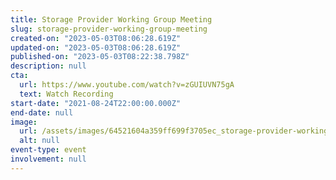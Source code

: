 ```yaml
---
title: Storage Provider Working Group Meeting
slug: storage-provider-working-group-meeting
created-on: "2023-05-03T08:06:28.619Z"
updated-on: "2023-05-03T08:06:28.619Z"
published-on: "2023-05-03T08:22:38.798Z"
description: null
cta:
  url: https://www.youtube.com/watch?v=zGUIUVN75gA
  text: Watch Recording
start-date: "2021-08-24T22:00:00.000Z"
end-date: null
image:
  url: /assets/images/64521604a359ff699f3705ec_storage-provider-working-group.png
  alt: null
event-type: event
involvement: null
---
```


